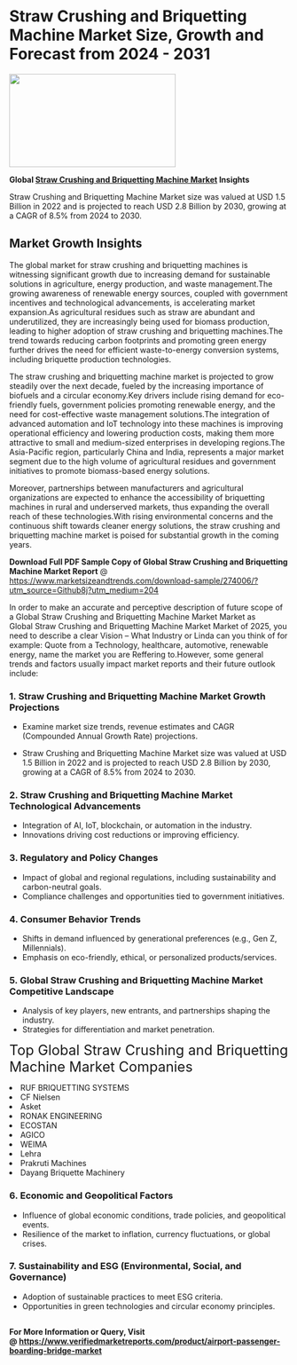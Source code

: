 <H1>Straw Crushing and Briquetting Machine Market Size, Growth and Forecast from 2024 - 2031</H1><img class="aligncenter size-medium wp-image-584254" src="https://thirdeyenews.in/wp-content/uploads/2024/09/Global-Market-Research-300x168.jpeg" alt="" width="300" height="168" /><p><strong>Global&nbsp;<a href="https://www.marketsizeandtrends.com/download-sample/274006/?utm_source=Github8j?utm_medium=204">Straw Crushing and Briquetting Machine Market</a> Insights</strong></p><p>Straw Crushing and Briquetting Machine Market size was valued at USD 1.5 Billion in 2022 and is projected to reach USD 2.8 Billion by 2030, growing at a CAGR of 8.5% from 2024 to 2030.</p><p><h2>Market Growth Insights</h2> <p>The global market for straw crushing and briquetting machines is witnessing significant growth due to increasing demand for sustainable solutions in agriculture, energy production, and waste management.The growing awareness of renewable energy sources, coupled with government incentives and technological advancements, is accelerating market expansion.As agricultural residues such as straw are abundant and underutilized, they are increasingly being used for biomass production, leading to higher adoption of straw crushing and briquetting machines.The trend towards reducing carbon footprints and promoting green energy further drives the need for efficient waste-to-energy conversion systems, including briquette production technologies.</p> <p>The straw crushing and briquetting machine market is projected to grow steadily over the next decade, fueled by the increasing importance of biofuels and a circular economy.Key drivers include rising demand for eco-friendly fuels, government policies promoting renewable energy, and the need for cost-effective waste management solutions.The integration of advanced automation and IoT technology into these machines is improving operational efficiency and lowering production costs, making them more attractive to small and medium-sized enterprises in developing regions.The Asia-Pacific region, particularly China and India, represents a major market segment due to the high volume of agricultural residues and government initiatives to promote biomass-based energy solutions.</p> <p>Moreover, partnerships between manufacturers and agricultural organizations are expected to enhance the accessibility of briquetting machines in rural and underserved markets, thus expanding the overall reach of these technologies.With rising environmental concerns and the continuous shift towards cleaner energy solutions, the straw crushing and briquetting machine market is poised for substantial growth in the coming years.</p> <p><span class=""><strong>Download Full PDF Sample Copy of Global Straw Crushing and Briquetting Machine Market Report</strong> @ <a href="https://www.marketsizeandtrends.com/download-sample/274006/?utm_source=Github8j?utm_medium=204" target="_blank">https://www.marketsizeandtrends.com/download-sample/274006/?utm_source=Github8j?utm_medium=204</a></span></p><p>In order to make an accurate and perceptive description of future scope of a Global&nbsp;Straw Crushing and Briquetting Machine Market Market as Global&nbsp;Straw Crushing and Briquetting Machine Market Market of 2025, you need to describe a clear Vision &ndash; What Industry or Linda can you think of for example: Quote from a Technology, healthcare, automotive, renewable energy, name the market you are Reffering to.However, some general trends and factors usually impact market reports and their future outlook include:</p><h3>1.&nbsp;<strong>Straw Crushing and Briquetting Machine Market Growth Projections</strong></h3><ul><li>Examine market size trends, revenue estimates and CAGR (Compounded Annual Growth Rate) projections.</li><li><p>Straw Crushing and Briquetting Machine Market size was valued at USD 1.5 Billion in 2022 and is projected to reach USD 2.8 Billion by 2030, growing at a CAGR of 8.5% from 2024 to 2030.</p></li></ul><h3>2.&nbsp;<strong>Straw Crushing and Briquetting Machine Market Technological Advancements</strong></h3><ul><li>Integration of AI, IoT, blockchain, or automation in the industry.</li><li>Innovations driving cost reductions or improving efficiency.</li></ul><h3>3.&nbsp;<strong>Regulatory and Policy Changes</strong></h3><ul><li>Impact of global and regional regulations, including sustainability and carbon-neutral goals.</li><li>Compliance challenges and opportunities tied to government initiatives.</li></ul><h3>4.&nbsp;<strong>Consumer Behavior Trends</strong></h3><ul><li>Shifts in demand influenced by generational preferences (e.g., Gen Z, Millennials).</li><li>Emphasis on eco-friendly, ethical, or personalized products/services.</li></ul><h3>5.&nbsp;<strong>Global Straw Crushing and Briquetting Machine Market Competitive Landscape</strong></h3><ul><li>Analysis of key players, new entrants, and partnerships shaping the industry.</li><li>Strategies for differentiation and market penetration.</li></ul><p data-pm-slice="1 1 []"><span style="color: inherit; font-family: inherit; font-size: 25px;">Top Global Straw Crushing and Briquetting Machine Market Companies</span></p><div class="" data-test-id=""><p><li>RUF BRIQUETTING SYSTEMS</li><li> CF Nielsen</li><li> Asket</li><li> RONAK ENGINEERING</li><li> ECOSTAN</li><li> AGICO</li><li> WEIMA</li><li> Lehra</li><li> Prakruti Machines</li><li> Dayang Briquette Machinery</li></p></div><h3>6.&nbsp;<strong>Economic and Geopolitical Factors</strong></h3><ul><li>Influence of global economic conditions, trade policies, and geopolitical events.</li><li>Resilience of the market to inflation, currency fluctuations, or global crises.</li></ul><h3>7.&nbsp;<strong>Sustainability and ESG (Environmental, Social, and Governance)</strong></h3><ul><li>Adoption of sustainable practices to meet ESG criteria.</li><li>Opportunities in green technologies and circular economy principles.</li></ul><h2><strong style="font-size: 14px;">For More Information or Query, Visit @&nbsp;</strong><a style="background-color: #ffffff; font-size: 14px;" href="https://www.marketsizeandtrends.com/report/straw-crushing-and-briquetting-machine-market/" target="_blank">https://www.verifiedmarketreports.com/product/airport-passenger-boarding-bridge-market</a></h2>